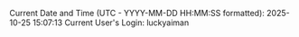 Current Date and Time (UTC - YYYY-MM-DD HH:MM:SS formatted): 2025-10-25 15:07:13
Current User's Login: luckyaiman

